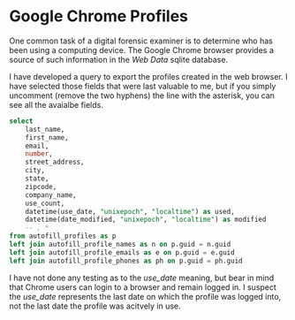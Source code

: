 # Google Chrome Profiles

One common task of a digital forensic examiner is to determine who has been using a computing device.  The Google Chrome browser provides a source of such information in the *Web Data* sqlite database.

I have developed a query to export the profiles created in the web browser.  I have selected those fields that were last valuable to me, but if you simply uncomment (remove the two hyphens) the line with the asterisk, you can see all the avaialbe fields.

```sql
select 
	last_name,
	first_name,
	email,
	number,
	street_address,
	city,
	state,
	zipcode,
	company_name,
	use_count,
	datetime(use_date, "unixepoch", "localtime") as used,
	datetime(date_modified, "unixepoch", "localtime") as modified
	-- , * 
from autofill_profiles as p
left join autofill_profile_names as n on p.guid = n.guid
left join autofill_profile_emails as e on p.guid = e.guid
left join autofill_profile_phones as ph on p.guid = ph.guid
```

I have not done any testing as to the *use_date* meaning, but bear in mind that Chrome users can login to a browser and remain logged in.  I suspect the *use_date* represents the last date on which the profile was logged into, not the last date the profile was acitvely in use.
